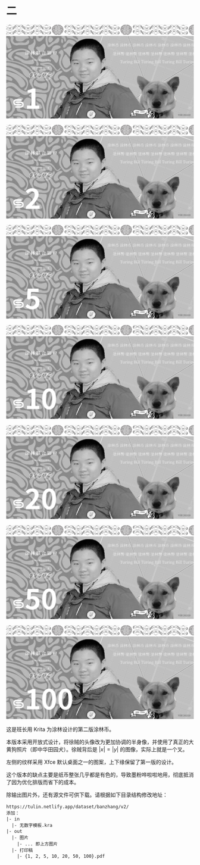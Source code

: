 # 二

![](../../dataset/banzhang/turs/v2/out/图片/1.png)

![](../../dataset/banzhang/turs/v2/out/图片/2.png)

![](../../dataset/banzhang/turs/v2/out/图片/5.png)

![](../../dataset/banzhang/turs/v2/out/图片/10.png)

![](../../dataset/banzhang/turs/v2/out/图片/20.png)

![](../../dataset/banzhang/turs/v2/out/图片/50.png)

![](../../dataset/banzhang/turs/v2/out/图片/100.png)

这是班长用 Krita 为涂林设计的第二版涂林币。

本版本采用开放式设计，将徐贼的头像改为更加协调的半身像，并使用了真正的大黄狗照片（即中华田园犬）。徐贼背后是 $|x|=|y|$ 的图像，实际上就是一个叉。

左侧的纹样采用 Xfce 默认桌面之一的图案，上下缘保留了第一版的设计。

这个版本的缺点主要是纸币整张几乎都是有色的，导致墨粉哗啦啦地用，彻底抵消了因为优化排版而省下的成本。

除输出图片外，还有源文件可供下载。请根据如下目录结构修改地址：

```
https://tulin.netlify.app/dataset/banzhang/v2/
添加： 
|- in
  |- 无数字模板.kra
|- out
  |- 图片
    |- ... 即上方图片
  |- 打印稿
    |- {1, 2, 5, 10, 20, 50, 100}.pdf
```
